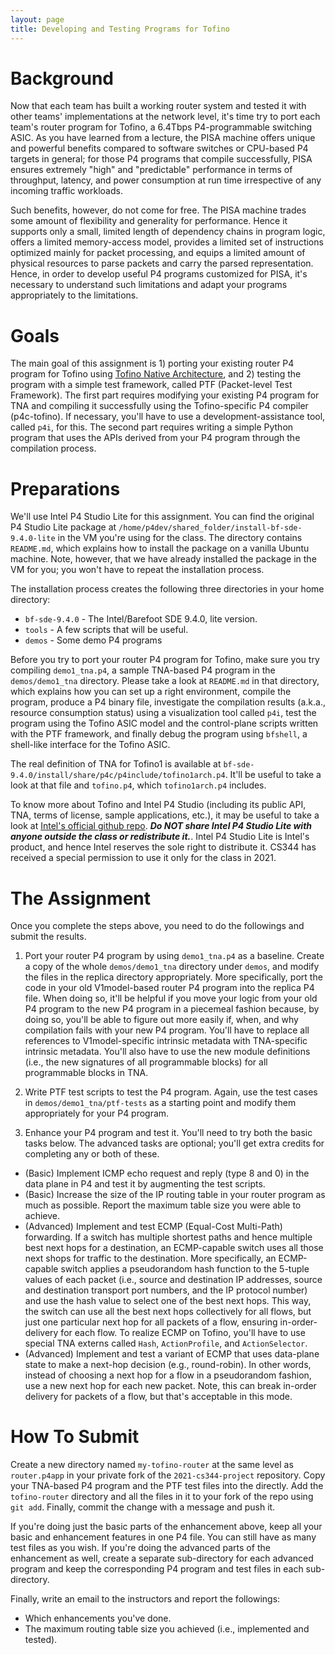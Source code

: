 ```yaml
---
layout: page
title: Developing and Testing Programs for Tofino
---
```


# Background

Now that each team has built a working router system and tested it with other teams' implementations at the network level, it's time try to port each team's router program for Tofino, a 6.4Tbps P4-programmable switching ASIC. As you have learned from a lecture, the PISA machine offers unique and powerful benefits compared to software switches or CPU-based P4 targets in general; for those P4 programs that compile successfully, PISA ensures extremely "high" and "predictable" performance in terms of throughput, latency, and power consumption at run time irrespective of any incoming traffic workloads. 

Such benefits, however, do not come for free. The PISA machine trades some amount of flexibility and generality for performance. Hence it supports only a small, limited length of dependency chains in program logic, offers a limited memory-access model, provides a limited set of instructions optimized mainly for packet processing, and equips a limited amount of physical resources to parse packets and carry the parsed representation. Hence, in order to develop useful P4 programs customized for PISA, it's necessary to understand such limitations and adapt your programs appropriately to the limitations.

# Goals

The main goal of this assignment is 1) porting your existing router P4 program for Tofino using [Tofino Native Architecture](https://github.com/barefootnetworks/Open-Tofino/blob/master/PUBLIC_Tofino-Native-Arch-Document.pdf), and 2) testing the program with a simple test framework, called PTF (Packet-level Test Framework). The first part requires modifying your existing P4 program for TNA and compiling it successfully using the Tofino-specific P4 compiler (p4c-tofino). If necessary, you'll have to use a development-assistance tool, called `p4i`, for this. The second part requires writing a simple Python program that uses the APIs derived from your P4 program through the compilation process.

# Preparations

We'll use Intel P4 Studio Lite for this assignment. You can find the original P4 Studio Lite package at `/home/p4dev/shared_folder/install-bf-sde-9.4.0-lite` in the VM you're using for the class. The directory contains `README.md`, which explains how to install the package on a vanilla Ubuntu machine. Note, however, that we have already installed the package in the VM for you; you won't have to repeat the installation process. 

The installation process creates the following three directories in your home directory:

- `bf-sde-9.4.0` - The Intel/Barefoot SDE 9.4.0, lite version.
- `tools` - A few scripts that will be useful.
- `demos` - Some demo P4 programs

Before you try to port your router P4 program for Tofino, make sure you try compiling `demo1_tna.p4`, a sample TNA-based P4 program in the `demos/demo1_tna` directory. Please take a look at `README.md` in that directory, which explains how you can set up a right environment, compile the program, produce a P4 binary file, investigate the compilation results (a.k.a., resource consumption status) using a visualization tool called `p4i`, test the program using the Tofino ASIC model and the control-plane scripts written with the PTF framework, and finally debug the program using `bfshell`, a shell-like interface for the Tofino ASIC.

The real definition of TNA for Tofino1 is available at `bf-sde-9.4.0/install/share/p4c/p4include/tofino1arch.p4`. It'll be useful to take a look at that file and `tofino.p4`, which `tofino1arch.p4` includes.

To know more about Tofino and Intel P4 Studio (including its public API, TNA, terms of license, sample applications, etc.), it may be useful to take a look at [Intel's official github repo](https://github.com/barefootnetworks/Open-Tofino). _**Do NOT share Intel P4 Studio Lite with anyone outside the class or redistribute it.**_. Intel P4 Studio Lite is Intel's product, and hence Intel reserves the sole right to distribute it. CS344 has received a special permission to use it only for the class in 2021.

# The Assignment

Once you complete the steps above, you need to do the followings and submit the results.

1. Port your router P4 program by using `demo1_tna.p4` as a baseline. Create a copy of the whole `demos/demo1_tna` directory under `demos`, and modify the files in the replica directory appropriately. More specifically, port the code in your old V1model-based router P4 program into the replica P4 file. When doing so, it'll be helpful if you move your logic from your old P4 program to the new P4 program in a piecemeal fashion because, by doing so, you'll be able to figure out more easily if, when, and why compilation fails with your new P4 program. You'll have to replace all references to V1model-specific intrinsic metadata with TNA-specific intrinsic metadata. You'll also have to use the new module definitions (i.e., the new signatures of all programmable blocks) for all programmable blocks in TNA.

2. Write PTF test scripts to test the P4 program. Again, use the test cases in `demos/demo1_tna/ptf-tests` as a starting point and modify them appropriately for your P4 program.

3. Enhance your P4 program and test it. You'll need to try both the basic tasks below. The advanced tasks are optional; you'll get extra credits for completing any or both of these.

- (Basic) Implement ICMP echo request and reply (type 8 and 0) in the data plane in P4 and test it by augmenting the test scripts.
- (Basic) Increase the size of the IP routing table in your router program as much as possible. Report the maximum table size you were able to achieve.
- (Advanced) Implement and test ECMP (Equal-Cost Multi-Path) forwarding. If a switch has multiple shortest paths and hence multiple best next hops for a destination, an ECMP-capable switch uses all those next shops for traffic to the destination. More specifically, an ECMP-capable switch applies a pseudorandom hash function to the 5-tuple values of each packet (i.e., source and destination IP addresses, source and destination transport port numbers, and the IP protocol number) and use the hash value to select one of the best next hops. This way, the switch can use all the best next hops collectively for all flows, but just one particular next hop for all packets of a flow, ensuring in-order-delivery for each flow. To realize ECMP on Tofino, you'll have to use special TNA externs called `Hash`, `ActionProfile`, and `ActionSelector`.
- (Advanced) Implement and test a variant of ECMP that uses data-plane state to make a next-hop decision (e.g., round-robin). In other words, instead of choosing a next hop for a flow in a pseudorandom fashion, use a new next hop for each new packet. Note, this can break in-order delivery for packets of a flow, but that's acceptable in this mode.

# How To Submit

Create a new directory named `my-tofino-router` at the same level as `router.p4app` in your private fork of the `2021-cs344-project` repository. Copy your TNA-based P4 program and the PTF test files into the directly. Add the `tofino-router` directory and all the files in it to your fork of the repo using `git add`. Finally, commit the change with a message and push it.

If you're doing just the basic parts of the enhancement above, keep all your basic and enhancement features in one P4 file. You can still have as many test files as you wish. If you're doing the advanced parts of the enhancement as well, create a separate sub-directory for each advanced program and keep the corresponding P4 program and test files in each sub-directory.

Finally, write an email to the instructors and report the followings:
- Which enhancements you've done.
- The maximum routing table size you achieved (i.e., implemented and tested).
